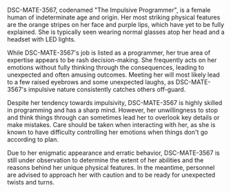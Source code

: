 DSC-MATE-3567, codenamed "The Impulsive Programmer", is a female human of indeterminate age and origin. Her most striking physical features are the orange stripes on her face and purple lips, which have yet to be fully explained. She is typically seen wearing normal glasses atop her head and a headset with LED lights. 

While DSC-MATE-3567's job is listed as a programmer, her true area of expertise appears to be rash decision-making. She frequently acts on her emotions without fully thinking through the consequences, leading to unexpected and often amusing outcomes. Meeting her will most likely lead to a few raised eyebrows and some unexpected laughs, as DSC-MATE-3567's impulsive nature consistently catches others off-guard. 

Despite her tendency towards impulsivity, DSC-MATE-3567 is highly skilled in programming and has a sharp mind. However, her unwillingness to stop and think things through can sometimes lead her to overlook key details or make mistakes. Care should be taken when interacting with her, as she is known to have difficulty controlling her emotions when things don't go according to plan. 

Due to her enigmatic appearance and erratic behavior, DSC-MATE-3567 is still under observation to determine the extent of her abilities and the reasons behind her unique physical features. In the meantime, personnel are advised to approach her with caution and to be ready for unexpected twists and turns.